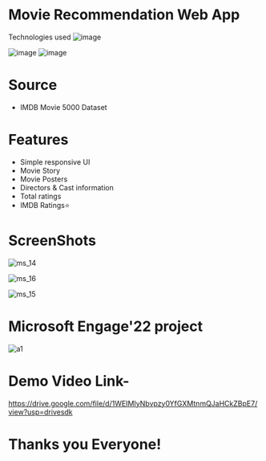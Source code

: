 # Movie Recommendation Web App
Technologies used
![image](https://user-images.githubusercontent.com/83304080/170838456-19d2985e-3820-4bf1-8781-ff0934e346c6.png)

![image](https://user-images.githubusercontent.com/83304080/170838766-ca1cae51-fd8d-4eab-a637-4bc0bf59ffef.png)
![image](https://user-images.githubusercontent.com/83304080/170838829-a25bd23a-4196-4b17-9b65-03500f9d925e.png)



# Source

* IMDB Movie 5000 Dataset

# Features
* Simple responsive UI
* Movie Story
* Movie Posters
* Directors & Cast information
* Total ratings
* IMDB Ratings⭐

# ScreenShots


![ms_14](https://user-images.githubusercontent.com/83304080/170838647-30f933c3-1e75-44fc-a9e8-0c22059f08ab.jpeg)


![ms_16](https://user-images.githubusercontent.com/83304080/170838654-86856421-eff9-402f-b462-762148fbe2f8.jpeg)


![ms_15](https://user-images.githubusercontent.com/83304080/170838664-8992d4a4-15e1-41e0-bfca-9bc2d5b5ed25.jpeg)

# Microsoft Engage'22 project


![a1](https://user-images.githubusercontent.com/83304080/170839045-fc0662ff-20d7-422a-a565-75c6ea77e6c8.jpeg)

# Demo Video Link-
https://drive.google.com/file/d/1WEIMIyNbvpzy0YfGXMtnmQJaHCkZBpE7/view?usp=drivesdk

# Thanks you Everyone!

